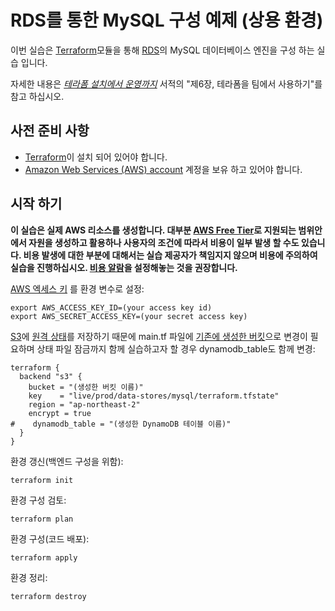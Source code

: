 # RDS를 통한 MySQL 구성 예제 (상용 환경)

이번 실습은 [Terraform](https://www.terraform.io/)모듈을 통해 [RDS](https://aws.amazon.com/rds/)의 MySQL 데이터베이스 엔진을 
구성 하는 실습 입니다.

자세한 내용은 *[테라폼 설치에서 운영까지](http://www.terraformupandrunning.com)* 서적의 "제6장, 테라폼을 팀에서 사용하기"를 참고 하십시오.

## 사전 준비 사항

* [Terraform](https://www.terraform.io/)이 설치 되어 있어야 합니다. 
* [Amazon Web Services (AWS) account](http://aws.amazon.com/) 계정을 보유 하고 있어야 합니다.

## 시작 하기

**이 실습은 실제 AWS 리소스를 생성합니다. 대부분 [AWS Free Tier](https://aws.amazon.com/free/)로 지원되는 범위안에서 자원을 생성하고 활용하나 사용자의 조건에 따라서 비용이 일부 발생 할 수도 있습니다. 비용 발생에 대한 부분에 대해서는 실습 제공자가 책임지지 않으며 비용에 주의하여 실습을 진행하십시오. [비용 알람](http://bit.ly/2Nryf1C)을 설정해놓는 것을 권장합니다.** 

[AWS 엑세스 키](http://docs.aws.amazon.com/general/latest/gr/aws-sec-cred-types.html#access-keys-and-secret-access-keys) 
를 환경 변수로 설정:

```
export AWS_ACCESS_KEY_ID=(your access key id)
export AWS_SECRET_ACCESS_KEY=(your secret access key)
```

[S3](https://aws.amazon.com/s3/)에 [원격 상태](https://www.terraform.io/docs/state/remote.html)를 저장하기 때문에 
main.tf 파일에 [기존에 생성한 버킷](https://github.com/stitchlabio/terraform-up-and-running-code/tree/master/code/terraform/03-terraform-state/file-layout-example/global/s3)으로 변경이 필요하며 상태 파일 잠금까지 함께 실습하고자 할 경우 dynamodb_table도 함께 변경: 

```
terraform {
  backend "s3" {
    bucket = "(생성한 버킷 이름)"
    key    = "live/prod/data-stores/mysql/terraform.tfstate"
    region = "ap-northeast-2"
    encrypt = true
#    dynamodb_table = "(생성한 DynamoDB 테이블 이름)"
  }
}
```

환경 갱신(백엔드 구성을 위함):

```
terraform init
```

환경 구성 검토:

```
terraform plan
```

환경 구성(코드 배포):

```
terraform apply
```

환경 정리:

```
terraform destroy
```
